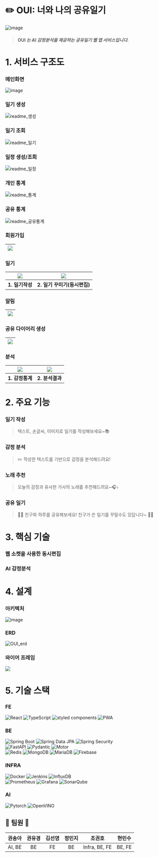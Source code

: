 # ✏️ OUI: 너와 나의 공유일기
![image](/uploads/0cdb433323a2346705c12595770a0e60/image.png)

> #### OUI _는 **AI 감정분석을 제공하는 공유일기 웹 앱 서비스**입니다._

# 1. 서비스 구조도
### 메인화면
![image](/uploads/2a7e2d8d98f2272a7839b15fe01e907f/image.png)

### 일기 생성
![readme_생성](/uploads/efcc08ed0c9185357a435c0dc2a47bae/readme_생성.PNG)

### 일기 조회
![readme_일기](/uploads/efc75d934b265ed12e3c780a094c5d9c/readme_일기.PNG)

### 일정 생성/조회
![readme_일정](/uploads/d9563ba3999ac355a3b6044a7486abf2/readme_일정.PNG)

### 개인 통계
![readme_통계](/uploads/7fe2b6d17ece121303ccd1690b57ebe2/readme_통계.PNG)

### 공유 통계
![readme_공유통계](/uploads/9efe6fd218e97bee45b4f86fb4b52416/readme_공유통계.PNG)

### 회원가입
| <img src="./asset/회원가입.gif"> |
|------------|

### 일기
| <img src="./asset/일기작성.gif"> | <img src="./asset/동시편집.gif"> |
|:------------:|:------------:|
| <b>1. 일기작성</b>  | <b>2. 일기 꾸미기(동시편집)</b>  |

### 알림
| <img src="./asset/초대수락.gif"> |
|------------|


### 공유 다이어리 생성
| <img src="./asset/공유다이어리생성.gif"> |
|------------|

### 분석
| <img src="./asset/개인통계.gif"> | <img src="./asset/분석결과.gif"> |
|:------------:|:------------:|
| <b>1. 감정통계</b>  | <b>2. 분석결과</b> |


# 2. 주요 기능
### 일기 작성
> 텍스트, 손글씨, 이미지로 일기를 작성해보세요~📚

### 감정 분석
> ✏️ 작성한 텍스트를 기반으로 감정을 분석해드려요!

### 노래 추천
> 오늘의 감정과 유사한 가사의 노래를 추천해드려요~🎧♭

### 공유 일기
> 💁🏻 친구와 하루를 공유해보세요! 친구가 쓴 일기를 꾸밀수도 있답니다~ 🙆🏻

# 3. 핵심 기술
### 웹 소켓을 사용한 동시편집

### AI 감정분석

# 4. 설계
### 아키텍처
![image](/uploads/d90f53ee0a218036db97b7a64132d359/image.png)

### ERD
![OUI_erd](/uploads/e7ba639b6634c0157a2b86e751a8103a/OUI_erd.png)

### 와이어 프레임
<img src="./asset/와이어프레임.png">

# 5. 기술 스택

### FE
![React](https://img.shields.io/badge/React-61DAFB?style=for-the-badge&logo=react&logoColor=white)
![TypeScript](https://img.shields.io/badge/TypeScript-3178C6?style=for-the-badge&logo=typescript&logoColor=white)
![styled components](https://img.shields.io/badge/styled%20components-DB7093?style=for-the-badge&logo=styledcomponents&logoColor=white)
![PWA](https://img.shields.io/badge/PWA-5A0FC8?style=for-the-badge&logo=pwa&logoColor=white)

### BE
![Spring Boot](https://img.shields.io/badge/Spring%20Boot-6DB33F?style=for-the-badge&logo=springboot&logoColor=white)
![Spring Data JPA](https://img.shields.io/badge/Spring%20Data%20JPA-6DB33F?style=for-the-badge&logo=spring&logoColor=white)
![Spring Security](https://img.shields.io/badge/Spring%20Security-6DB33F?style=for-the-badge&logo=springsecurity&logoColor=white)  
![FastAPI](https://img.shields.io/badge/FastAPI-009688?style=for-the-badge&logo=fastapi&logoColor=white)
![Pydantic](https://img.shields.io/badge/Pydantic-E92063?style=for-the-badge&logo=pydantic&logoColor=white)
![Motor](https://img.shields.io/badge/Motor-47A248?style=for-the-badge&logo=mongodb&logoColor=white)  
![Redis](https://img.shields.io/badge/Redis-DC382D?style=for-the-badge&logo=redis&logoColor=white)
![MongoDB](https://img.shields.io/badge/MongoDB-47A248?style=for-the-badge&logo=mongodb&logoColor=white)
![MariaDB](https://img.shields.io/badge/MariaDB-003545?style=for-the-badge&logo=mariadb&logoColor=white)
![Firebase](https://img.shields.io/badge/Firebase-FFCA28?style=for-the-badge&logo=firebase&logoColor=white)  


### INFRA
![Docker](https://img.shields.io/badge/Docker-2496ED?style=for-the-badge&logo=docker&logoColor=white)
![Jenkins](https://img.shields.io/badge/Jenkins-D24939?style=for-the-badge&logo=jenkins&logoColor=white)
![InfluxDB](https://img.shields.io/badge/InfluxDB-22ADF6?style=for-the-badge&logo=influxdb&logoColor=white)  
![Prometheus](https://img.shields.io/badge/Prometheus-E6522C?style=for-the-badge&logo=prometheus&logoColor=white)
![Grafana](https://img.shields.io/badge/Grafana-F46800?style=for-the-badge&logo=grafana&logoColor=white)
![SonarQube](https://img.shields.io/badge/SonarQube-4E9BCD?style=for-the-badge&logo=sonarqube&logoColor=white)


### AI
![Pytorch](https://img.shields.io/badge/PyTorch-EE4C2C?style=for-the-badge&logo=pytorch&logoColor=white)
![OpenVINO](https://img.shields.io/badge/OpenVINO-0071C5?style=for-the-badge&logo=intel&logoColor=white)


## 🍎 팀원 🍎
| 권송아 | 권유경 | 김선영 | 정민지 | 조권호 | 현민수 |
| :--: | :--: | :--: | :--: | :--: | :--: |
| AI, BE | BE | FE | BE | Infra, BE, FE | BE, FE |

